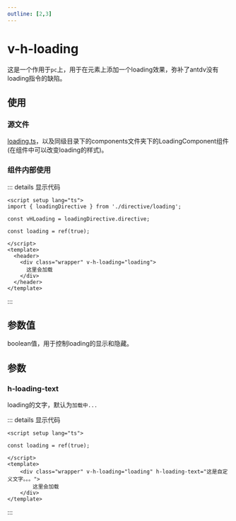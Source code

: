 ```yaml
---
outline: [2,3]
---
```


# v-h-loading
这是一个作用于`pc`上，用于在元素上添加一个loading效果，弥补了antdv没有loading指令的缺陷。
## 使用
### 源文件

[loading.ts](https://github.com/shiouhoo/hooui/blob/main/src/directive/loading.ts)，以及同级目录下的components文件夹下的LoadingComponent组件(在组件中可以改变loading的样式)。
<DemoLoading></DemoLoading>

### 组件内部使用
::: details 显示代码

```vue
<script setup lang="ts">
import { loadingDirective } from './directive/loading';

const vHLoading = loadingDirective.directive;

const loading = ref(true);

</script>
<template>
  <header>
    <div class="wrapper" v-h-loading="loading">
      这里会加载
    </div>
  </header>
</template>
```
:::

## 参数值

boolean值，用于控制loading的显示和隐藏。

## 参数

### h-loading-text
loading的文字，默认为`加载中...`

<DemoLoading text="这是自定义文字。。。"></DemoLoading>
::: details 显示代码

```vue
<script setup lang="ts">

const loading = ref(true);

</script>
<template>
    <div class="wrapper" v-h-loading="loading" h-loading-text="这是自定义文字。。。">
        这里会加载
    </div>
</template>
```
:::